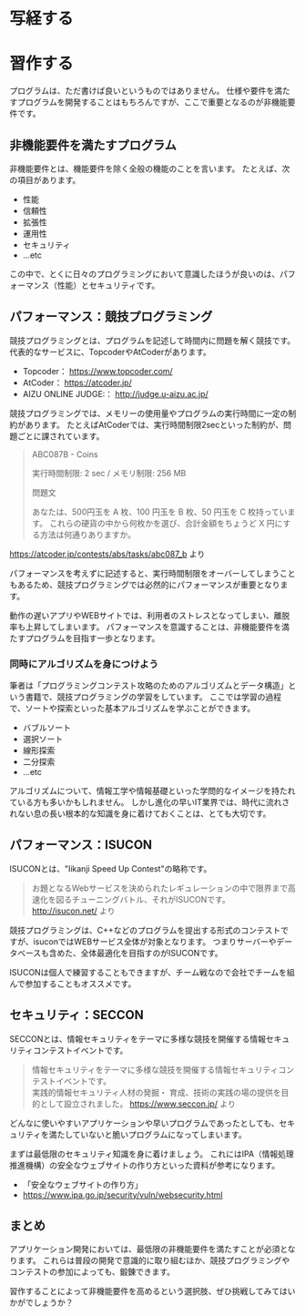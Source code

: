 # 写経する

# 習作する

プログラムは、ただ書けば良いというものではありません。
仕様や要件を満たすプログラムを開発することはもちろんですが、ここで重要となるのが非機能要件です。

## 非機能要件を満たすプログラム

非機能要件とは、機能要件を除く全般の機能のことを言います。
たとえば、次の項目があります。

* 性能
* 信頼性
* 拡張性
* 運用性
* セキュリティ
* ...etc

この中で、とくに日々のプログラミングにおいて意識したほうが良いのは、パフォーマンス（性能）とセキュリティです。

## パフォーマンス：競技プログラミング

競技プログラミングとは、プログラムを記述して時間内に問題を解く競技です。
代表的なサービスに、TopcoderやAtCoderがあります。

* Topcoder： <https://www.topcoder.com/>
* AtCoder： <https://atcoder.jp/>
* AIZU ONLINE JUDGE:： <http://judge.u-aizu.ac.jp/>

競技プログラミングでは、メモリーの使用量やプログラムの実行時間に一定の制約があります。
たとえばAtCoderでは、実行時間制限2secといった制約が、問題ごとに課されています。

> ABC087B - Coins  
>   
> 実行時間制限: 2 sec / メモリ制限: 256 MB  
>   
> 問題文
>   
> あなたは、500円玉を A 枚、100 円玉を B 枚、50 円玉を C 枚持っています。 これらの硬貨の中から何枚かを選び、合計金額をちょうど X 円にする方法は何通りありますか。  

<https://atcoder.jp/contests/abs/tasks/abc087_b> より

パフォーマンスを考えずに記述すると、実行時間制限をオーバーしてしまうこともあるため、競技プログラミングでは必然的にパフォーマンスが重要となります。

動作の遅いアプリやWEBサイトでは、利用者のストレスとなってしまい、離脱率も上昇してしまいます。
パフォーマンスを意識することは、非機能要件を満たすプログラムを目指す一歩となります。

### 同時にアルゴリズムを身につけよう

筆者は「プログラミングコンテスト攻略のためのアルゴリズムとデータ構造」という書籍で、競技プログラミングの学習をしています。
ここでは学習の過程で、ソートや探索といった基本アルゴリズムを学ぶことができます。

* バブルソート
* 選択ソート
* 線形探索
* 二分探索
* ...etc

アルゴリズムについて、情報工学や情報基礎といった学問的なイメージを持たれている方も多いかもしれません。
しかし進化の早いIT業界では、時代に流れされない息の長い根本的な知識を身に着けておくことは、とても大切です。

## パフォーマンス：ISUCON

ISUCONとは、"Iikanji Speed Up Contest"の略称です。

> お題となるWebサービスを決められたレギュレーションの中で限界まで高速化を図るチューニングバトル、それがISUCONです。
> <http://isucon.net/> より

競技プログラミングは、C++などのプログラムを提出する形式のコンテストですが、isuconではWEBサービス全体が対象となります。
つまりサーバーやデータベースも含めた、全体最適化を目指すのがISUCONです。

ISUCONは個人で練習することもできますが、チーム戦なので会社でチームを組んで参加することもオススメです。

## セキュリティ：SECCON

SECCONとは、情報セキュリティをテーマに多様な競技を開催する情報セキュリティコンテストイベントです。

> 情報セキュリティをテーマに多様な競技を開催する情報セキュリティコンテストイベントです。  
> 実践的情報セキュリティ人材の発掘・ 育成、技術の実践の場の提供を目的として設立されました。
> <https://www.seccon.jp/> より

どんなに使いやすいアプリケーションや早いプログラムであったとしても、セキュリティを満たしていないと脆いプログラムになってしまいます。

まずは最低限のセキュリティ知識を身に着けましょう。
これにはIPA（情報処理推進機構）の安全なウェブサイトの作り方といった資料が参考になります。

* 「安全なウェブサイトの作り方」
* <https://www.ipa.go.jp/security/vuln/websecurity.html>

## まとめ

アプリケーション開発においては、最低限の非機能要件を満たすことが必須となります。
これらは普段の開発で意識的に取り組むほか、競技プログラミングやコンテストの参加によっても、鍛錬できます。

習作することによって非機能要件を高めるという選択肢、ぜひ挑戦してみてはいかがでしょうか？
